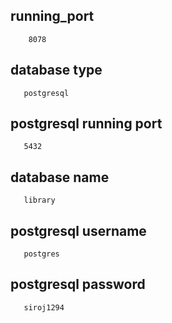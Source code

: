 ## running_port
```
    8078
```
## database type
```
   postgresql
```
## postgresql running port
```
   5432
```
## database name
```
   library
```
## postgresql username
```
   postgres
```
## postgresql password
```
   siroj1294
```   

